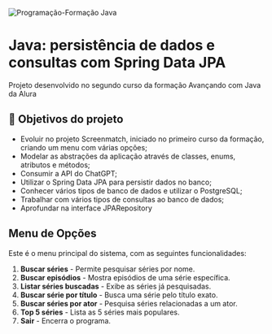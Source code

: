 
![Programação-Formação Java](https://github.com/iasminaraujoc/3355-java-screenmatch-com-jpa/assets/84939115/3c51e000-962d-4dc9-97fc-1d384e2511a2)

# Java: persistência de dados e consultas com Spring Data JPA

Projeto desenvolvido no segundo curso da formação Avançando com Java da Alura


## 🔨 Objetivos do projeto

- Evoluir no projeto Screenmatch, iniciado no primeiro curso da formação, criando um menu com várias opções;
- Modelar as abstrações da aplicação através de classes, enums, atributos e métodos;
- Consumir a API do ChatGPT;
- Utilizar o Spring Data JPA para persistir dados no banco;
- Conhecer vários tipos de banco de dados e utilizar o PostgreSQL;
- Trabalhar com vários tipos de consultas ao banco de dados;
- Aprofundar na interface JPARepository

## Menu de Opções

Este é o menu principal do sistema, com as seguintes funcionalidades:

1. **Buscar séries** - Permite pesquisar séries por nome.
2. **Buscar episódios** - Mostra episódios de uma série específica.
3. **Listar séries buscadas** - Exibe as séries já pesquisadas.
4. **Buscar série por título** - Busca uma série pelo título exato.
5. **Buscar séries por ator** - Pesquisa séries relacionadas a um ator.
6. **Top 5 séries** - Lista as 5 séries mais populares.
0. **Sair** - Encerra o programa.


